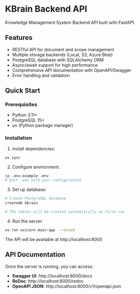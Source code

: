 # KBrain Backend API

Knowledge Management System Backend API built with FastAPI.

## Features

- RESTful API for document and scope management
- Multiple storage backends (Local, S3, Azure Blob)
- PostgreSQL database with SQLAlchemy ORM
- Async/await support for high performance
- Comprehensive API documentation with OpenAPI/Swagger
- Error handling and validation

## Quick Start

### Prerequisites

- Python 3.11+
- PostgreSQL 15+
- uv (Python package manager)

### Installation

1. Install dependencies:
```bash
uv sync
```

2. Configure environment:
```bash
cp .env.example .env
# Edit .env with your configuration
```

3. Set up database:
```bash
# Create PostgreSQL database
createdb kbrain

# The tables will be created automatically on first run
```

4. Run the server:
```bash
uv run uvicorn main:app --reload
```

The API will be available at http://localhost:8000

## API Documentation

Once the server is running, you can access:

- **Swagger UI**: http://localhost:8000/docs
- **ReDoc**: http://localhost:8000/redoc
- **OpenAPI JSON**: http://localhost:8000/v1/openapi.json
